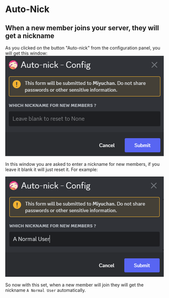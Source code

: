 # Auto-Nick
## When a new member joins your server, they will get a nickname

As you clicked on the button "Auto-nick" from the configuration panel, you will get this window:  
![First step](../assets/1_autonick.png)

In this window you are asked to enter a nickname for new members, if you leave it blank it will just reset it.
For example:

![Second step](../assets/2_autonick.png)

So now with this set, when a new member will join they will get the nickname `A Normal User` automatically.